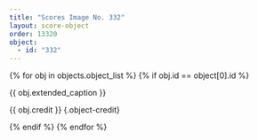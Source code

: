 ```yaml
---
title: "Scores Image No. 332"
layout: score-object
order: 13320
object:
  - id: "332"
---
```


{% for obj in objects.object_list %}
{% if obj.id == object[0].id %}

{{ obj.extended_caption }}

{{ obj.credit }} {.object-credit}

{% endif %}
{% endfor %}
